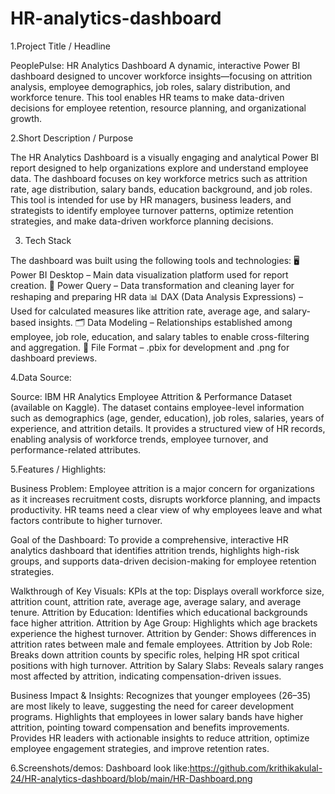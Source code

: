 # HR-analytics-dashboard
1.Project Title / Headline

PeoplePulse: HR Analytics Dashboard
A dynamic, interactive Power BI dashboard designed to uncover workforce insights—focusing on attrition analysis, employee demographics, job roles, salary distribution, and workforce tenure. This tool enables HR teams to make data-driven decisions for employee retention, resource planning, and organizational growth.

2.Short Description / Purpose

 The HR Analytics Dashboard is a visually engaging and analytical Power BI report designed to help organizations explore and understand employee data. The dashboard focuses on key workforce metrics such as attrition rate, age distribution, salary bands, education background, and job roles. This tool is intended for use by HR managers, business leaders, and strategists to identify employee turnover patterns, optimize retention strategies, and make data-driven workforce planning decisions.

3. Tech Stack

The dashboard was built using the following tools and technologies:
🖥️ Power BI Desktop – Main data visualization platform used for report creation.
🔄 Power Query – Data transformation and cleaning layer for reshaping and preparing HR data
📊 DAX (Data Analysis Expressions) – Used for calculated measures like attrition rate, average age, and salary-based insights.
🗂️ Data Modeling – Relationships established among employee, job role, education, and salary tables to enable cross-filtering and aggregation.
📁 File Format – .pbix for development and .png for dashboard previews.

4.Data Source:

Source: IBM HR Analytics Employee Attrition & Performance Dataset (available on Kaggle).
The dataset contains employee-level information such as demographics (age, gender, education), job roles, salaries, years of experience, and attrition details. It provides a structured view of HR records, enabling analysis of workforce trends, employee turnover, and performance-related attributes.

5.Features / Highlights:

Business Problem:
Employee attrition is a major concern for organizations as it increases recruitment costs, disrupts workforce planning, and impacts productivity. HR teams need a clear view of why employees leave and what factors contribute to higher turnover.

Goal of the Dashboard:
To provide a comprehensive, interactive HR analytics dashboard that identifies attrition trends, highlights high-risk groups, and supports data-driven decision-making for employee retention strategies.

Walkthrough of Key Visuals:
KPIs at the top: Displays overall workforce size, attrition count, attrition rate, average age, average salary, and average tenure.
Attrition by Education: Identifies which educational backgrounds face higher attrition.
Attrition by Age Group: Highlights which age brackets experience the highest turnover.
Attrition by Gender: Shows differences in attrition rates between male and female employees.
Attrition by Job Role: Breaks down attrition counts by specific roles, helping HR spot critical positions with high turnover.
Attrition by Salary Slabs: Reveals salary ranges most affected by attrition, indicating compensation-driven issues.

Business Impact & Insights:
Recognizes that younger employees (26–35) are most likely to leave, suggesting the need for career development programs.
Highlights that employees in lower salary bands have higher attrition, pointing toward compensation and benefits improvements.
Provides HR leaders with actionable insights to reduce attrition, optimize employee engagement strategies, and improve retention rates.

6.Screenshots/demos:
Dashboard look like:https://github.com/krithikakulal-24/HR-analytics-dashboard/blob/main/HR-Dashboard.png
